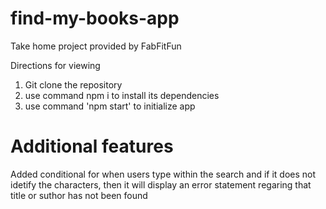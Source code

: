 # find-my-books-app
Take home project provided by FabFitFun

Directions for viewing
1. Git clone the repository
2. use command npm i to install its dependencies
3. use command 'npm start' to initialize app

# Additional features
Added conditional for when users type within the search and if it does not idetify the characters, then it will display an error statement regaring that title or suthor has not been found
